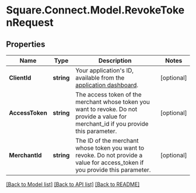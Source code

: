 # Square.Connect.Model.RevokeTokenRequest
## Properties

Name | Type | Description | Notes
------------ | ------------- | ------------- | -------------
**ClientId** | **string** | Your application&#39;s ID, available from the [application dashboard](https://connect.squareup.com/apps). | [optional] 
**AccessToken** | **string** | The access token of the merchant whose token you want to revoke. Do not provide a value for merchant_id if you provide this parameter. | [optional] 
**MerchantId** | **string** | The ID of the merchant whose token you want to revoke. Do not provide a value for access_token if you provide this parameter. | [optional] 



[[Back to Model list]](../README.md#documentation-for-models) [[Back to API list]](../README.md#documentation-for-api-endpoints) [[Back to README]](../README.md)

